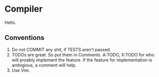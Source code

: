 # Compiler

Hello. 

## Conventions

1. Do not COMMIT any shit, if TESTS aren't passed.
2. TODOs are great. So put them in Comments. A:TODO, X:TODO for who will
   proably implement the feature. If the feature for implementation is
   ambigious, a comment will help. 
3. Use Vim.


